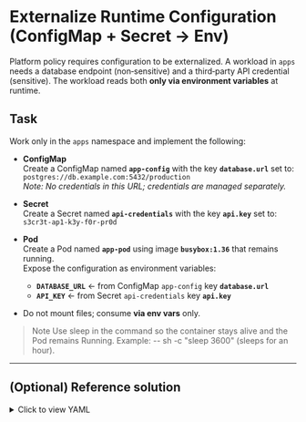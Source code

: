 # Externalize Runtime Configuration (ConfigMap + Secret → Env)

Platform policy requires configuration to be externalized. A workload in `apps` needs a database endpoint (non‑sensitive) and a third‑party API credential (sensitive). The workload reads both **only via environment variables** at runtime.

## Task

Work only in the `apps` namespace and implement the following:

- **ConfigMap**  
  Create a ConfigMap named **`app-config`** with the key **`database.url`** set to:  
  `postgres://db.example.com:5432/production`  
  *Note: No credentials in this URL; credentials are managed separately.*

- **Secret**  
  Create a Secret named **`api-credentials`** with the key **`api.key`** set to:  
  `s3cr3t-ap1-k3y-f0r-pr0d`

- **Pod**  
  Create a Pod named **`app-pod`** using image **`busybox:1.36`** that remains running.  
  Expose the configuration as environment variables:
  - **`DATABASE_URL`** ← from ConfigMap `app-config` key **`database.url`**
  - **`API_KEY`**      ← from Secret `api-credentials` key **`api.key`**

- Do not mount files; consume **via env vars** only.

> Note
> Use sleep in the command so the container stays alive and the Pod remains Running. Example: -- sh -c "sleep 3600" (sleeps for an hour).

---

## (Optional) Reference solution

<details>
<summary>Click to view YAML</summary>

```bash
kubectl -n apps create configmap app-config \
  --from-literal=database.url='postgres://db.example.com:5432/production'
```
```bash
kubectl -n apps create secret generic api-credentials \
  --from-literal=api.key='s3cr3t-ap1-k3y-f0r-pr0d'
```
```bash
kubectl -n apps run app-pod \
  --image=busybox:1.36 \
  --command -- sh -c "tail -f /dev/null" \
  --dry-run=client -o yaml > pod.yaml
```

```yaml
apiVersion: v1
kind: Pod
metadata:
  name: app-pod
  namespace: apps
spec:
  containers:
  - name: app
    image: busybox:1.36
    command: ["/bin/sh","-c","tail -f /dev/null"]
    env:
    - name: DATABASE_URL
      valueFrom:
        configMapKeyRef:
          name: app-config
          key: database.url
    - name: API_KEY
      valueFrom:
        secretKeyRef:
          name: api-credentials
          key: api.key
```
</details> 
